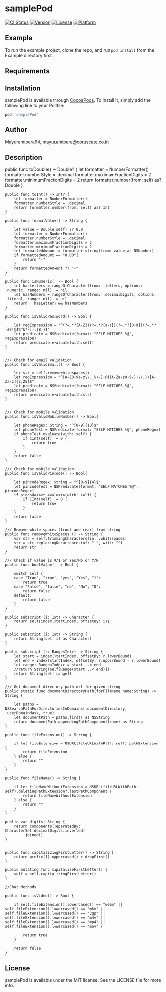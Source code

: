 # samplePod

[![CI Status](https://img.shields.io/travis/Mayuramipara94/samplePod.svg?style=flat)](https://travis-ci.org/Mayuramipara94/samplePod)
[![Version](https://img.shields.io/cocoapods/v/samplePod.svg?style=flat)](https://cocoapods.org/pods/samplePod)
[![License](https://img.shields.io/cocoapods/l/samplePod.svg?style=flat)](https://cocoapods.org/pods/samplePod)
[![Platform](https://img.shields.io/cocoapods/p/samplePod.svg?style=flat)](https://cocoapods.org/pods/samplePod)

## Example

To run the example project, clone the repo, and run `pod install` from the Example directory first.

## Requirements

## Installation

samplePod is available through [CocoaPods](https://cocoapods.org). To install
it, simply add the following line to your Podfile:

```ruby
pod 'samplePod'
```

## Author

Mayuramipara94, mayur.amipara@coruscate.co.in

## Description
public func toDouble() -> Double? {
        let formatter = NumberFormatter()
        formatter.numberStyle = .decimal
        formatter.maximumFractionDigits = 2
        formatter.minimumFractionDigits = 2
        return formatter.number(from: self) as? Double
    }
    
    public func toInt() -> Int? {
        let formatter = NumberFormatter()
        formatter.numberStyle = .decimal
        return formatter.number(from: self) as? Int
    }
    
    public func formatValue() -> String {
        
        let value = Double(self) ?? 0.0
        let formatter = NumberFormatter()
        formatter.numberStyle = .decimal
        formatter.maximumFractionDigits = 2
        formatter.minimumFractionDigits = 2
        let formattedAmount = formatter.string(from: value as NSNumber)
        if formattedAmount == "0.00"{
            return "-"
        }
        return formattedAmount ?? "-"
    }
    
    public func isNumeric() -> Bool {
        let hasLetters = rangeOfCharacter(from: .letters, options: .numeric, range: nil) != nil
        let hasNumbers = rangeOfCharacter(from: .decimalDigits, options: .literal, range: nil) != nil
        return  !hasLetters && hasNumbers
    }
    
    public func isValidPassword() -> Bool {
        
        let regExpression = "^(?=.*?[A-Z])(?=.*?[a-z])(?=.*?[0-9])(?=.*?[#?!@$%^&*-]).{8,}$"
        let predicate = NSPredicate(format: "SELF MATCHES %@", regExpression)
        return predicate.evaluate(with:self)
    }
    
    
    /// Check for email validation
    public func isValidEmail() -> Bool {
        
        let str = self.removeWhiteSpaces()
        let regExpression = "^[A-Z0-9a-z\\._%+-]+@([A-Za-z0-9-]+\\.)+[A-Za-z]{2,25}$"
        let predicate = NSPredicate(format: "SELF MATCHES %@", regExpression)
        return predicate.evaluate(with:str)
    }
    
    
    /// Check for mobile validation
    public func isValidMobileNumber() -> Bool{
        
        let phoneRegex: String = "^[0-9]{10}$"
        let phoneTest = NSPredicate(format: "SELF MATCHES %@", phoneRegex)
        if phoneTest.evaluate(with: self) {
            if CInt(self) != 0 {
                return true
            }
        }
        return false
    }
    
    /// Check for mobile validation
    public func isValidPincode() -> Bool{
        
        let pincodeRegex: String = "^[0-9]{4}$"
        let pincodeTest = NSPredicate(format: "SELF MATCHES %@", pincodeRegex)
        if pincodeTest.evaluate(with: self) {
            if CInt(self) != 0 {
                return true
            }
        }
        return false
    }
    
    /// Remove white spaces (front and rear) from string
    public func removeWhiteSpaces () -> String {
        var str = self.trimmingCharacters(in: .whitespaces)
        str = str.replacingOccurrences(of: " ", with: "")
        return str
    }
    
    /// Check if value is 0/1 or Yes/No or Y/N
    public func boolValue() -> Bool {
        
        switch self {
        case "True", "true", "yes", "Yes", "1":
            return true
        case "False", "false", "no", "No", "0":
            return false
        default:
            return false
        }
    }
    
    public subscript (i: Int) -> Character {
        return self[index(startIndex, offsetBy: i)]
    }
    
    public subscript (i: Int) -> String {
        return String(self[i] as Character)
    }
    
    public subscript (r: Range<Int>) -> String {
        let start = index(startIndex, offsetBy: r.lowerBound)
        let end = index(startIndex, offsetBy: r.upperBound - r.lowerBound)
        let range: Range<Index> = start ..< end
        //return String(self[Range(start ..< end)])
        return String(self[range])
    }
    
    /// Get document directory path url for given string
    public static func documentDirectoryPath(forFileName name:String) -> String {
        
        let paths = NSSearchPathForDirectoriesInDomains(.documentDirectory, .userDomainMask, true)
        let documentPath = paths.first! as NSString
        return documentPath.appendingPathComponent(name) as String
    }
    
    public func fileExtension() -> String {
        
        if let fileExtension = NSURL(fileURLWithPath: self).pathExtension {
            return fileExtension
        } else {
            return ""
        }
    }
    
    public func fileName() -> String {
        
        if let fileNameWithoutExtension = NSURL(fileURLWithPath: self).deletingPathExtension?.lastPathComponent {
            return fileNameWithoutExtension
        } else {
            return ""
        }
    }
    
    public var digits: String {
        return components(separatedBy: CharacterSet.decimalDigits.inverted)
            .joined()
    }
    
    
    public func capitalizingFirstLetter() -> String {
        return prefix(1).uppercased() + dropFirst()
    }
    
    public mutating func capitalizeFirstLetter() {
        self = self.capitalizingFirstLetter()
    }
    
    //Chat Methods
    
    public func isVideo() -> Bool {
        
        if self.fileExtension().lowercased() == "webm" || self.fileExtension().lowercased() == "mkv" || self.fileExtension().lowercased() == "3gp" || self.fileExtension().lowercased() == "m4v" || self.fileExtension().lowercased() == "mp4" || self.fileExtension().lowercased() == "mov" {
            
            return true
        }
        
        return false
    }

## License

samplePod is available under the MIT license. See the LICENSE file for more info.
